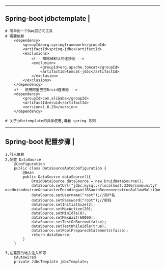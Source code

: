 ---------------------------
Spring-boot jdbctemplate	|
---------------------------
	# 简单的一个Dao层访问工具
	# 需要依赖
		<dependency>
			<groupId>org.springframework</groupId>
			<artifactId>spring-jdbc</artifactId>
			<exclusions>
				<!-- 排除掉默认的连接池 -->
				<exclusion>
					<groupId>org.apache.tomcat</groupId>
					<artifactId>tomcat-jdbc</artifactId>
				</exclusion>
			</exclusions>
		</dependency>
		<!-- 使用阿里巴巴Druid连接池 -->
		<dependency>
			<groupId>com.alibaba</groupId>
			<artifactId>druid</artifactId>
			<version>1.0.28</version>
		</dependency>
	
	# 关于jdbctemplate的具体使用,请看 spring 系列

---------------------------
Spring-boot 配置步骤		|
---------------------------
	1,引入依赖
	2,配置 DataSource
		@Configuration
		public class DataSourceAutoConfiguration {
			@Bean
			public DataSource dataSource(){
				DruidDataSource dataSource = new DruidDataSource();
				dataSource.setUrl("jdbc:mysql://localhost:3306/community?useUnicode=true&characterEncoding=utf8&autoReconnect=true&allowMultiQueries=true");
				dataSource.setUsername("root");//用户名
				dataSource.setPassword("root");//密码
				dataSource.setInitialSize(2);
				dataSource.setMaxActive(20);
				dataSource.setMinIdle(0);
				dataSource.setMaxWait(60000);
				dataSource.setTestOnBorrow(false);
				dataSource.setTestWhileIdle(true);
				dataSource.setPoolPreparedStatements(false);
				return dataSource;
			}
		}

	3,在需要的地方注入即可
		@Autowired
		private JdbcTemplate jdbcTemplate;